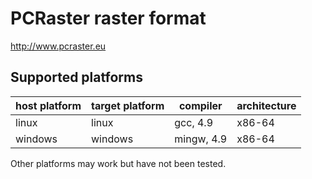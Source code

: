 PCRaster raster format
======================
http://www.pcraster.eu


Supported platforms
-------------------

| host platform | target platform | compiler   | architecture |
| ------------- | --------------- | ---------- | ------------ |
| linux         | linux           | gcc, 4.9   | x86-64       |
| windows       | windows         | mingw, 4.9 | x86-64       |

Other platforms may work but have not been tested.
